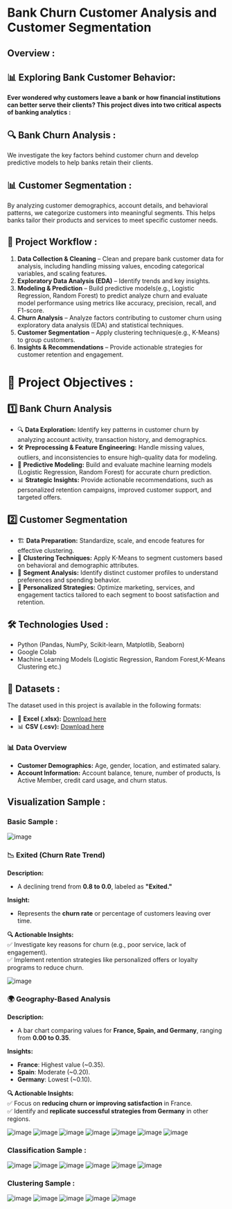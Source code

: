 # Bank Churn Customer Analysis and Customer Segmentation
## Overview :
## 📊 Exploring Bank Customer Behavior:

**Ever wondered why customers leave a bank or how financial institutions can better serve their clients? 
This project dives into two critical aspects of banking analytics :**

## 🔍 Bank Churn Analysis :
We investigate the key factors behind customer churn and develop predictive models to help banks retain their clients.

## 📊 Customer Segmentation : 
By analyzing customer demographics, account details, and behavioral patterns, we categorize customers into meaningful segments. This helps banks tailor their products and services to meet specific customer needs.

## 🚀 Project Workflow : 
1. **Data Collection & Cleaning** – Clean and prepare bank customer data for analysis, including handling missing values, encoding categorical variables, and scaling features.
2. **Exploratory Data Analysis (EDA)** – Identify trends and key insights.
3. **Modeling & Prediction** – Build predictive models(e.g., Logistic Regression, Random Forest) to predict analyze churn and evaluate 
     model performance using metrics like accuracy, precision, recall, and F1-score.
4. **Churn Analysis** – Analyze factors contributing to customer churn using exploratory data analysis (EDA) and statistical techniques.
5. **Customer Segmentation** – Apply clustering techniques(e.g., K-Means) to group customers.
6. **Insights & Recommendations** – Provide actionable strategies for customer retention and engagement.

# 🚀 Project Objectives  :
## 1️⃣ Bank Churn Analysis  
- 🔍 **Data Exploration:** Identify key patterns in customer churn by analyzing account activity, transaction history, and demographics.  
- 🛠 **Preprocessing & Feature Engineering:** Handle missing values, outliers, and inconsistencies to ensure high-quality data for modeling.  
- 🤖 **Predictive Modeling:** Build and evaluate machine learning models (Logistic Regression, Random Forest) for accurate churn prediction.  
- 📊 **Strategic Insights:** Provide actionable recommendations, such as personalized retention campaigns, improved customer support, and targeted offers.  

## 2️⃣ Customer Segmentation  
- 🏗 **Data Preparation:** Standardize, scale, and encode features for effective clustering.  
- 📌 **Clustering Techniques:** Apply K-Means to segment customers based on behavioral and demographic attributes.  
- 🔎 **Segment Analysis:** Identify distinct customer profiles to understand preferences and spending behavior.  
- 🎯 **Personalized Strategies:** Optimize marketing, services, and engagement tactics tailored to each segment to boost satisfaction and retention.  

## 🛠️ Technologies Used : 
- Python (Pandas, NumPy, Scikit-learn, Matplotlib, Seaborn)
- Google Colab
- Machine Learning Models (Logistic Regression, Random Forest,K-Means Clustering etc.)

## 📂 Datasets :

The dataset used in this project is available in the following formats:  

- 📄 **Excel (.xlsx):** [Download here](./Bank_Churn_Messy.xlsx)  
- 📊 **CSV (.csv):** [Download here](./Bank_Churn.csv)  

### 📊 Data Overview  
- **Customer Demographics:** Age, gender, location, and estimated salary.  
- **Account Information:** Account balance, tenure, number of products, Is Active Member, credit card usage, and churn status.

## Visualization Sample :

### Basic Sample :
![image](https://github.com/user-attachments/assets/b4ee90c1-5964-469a-a85d-8465a6dfc222)

### 📉 **Exited (Churn Rate Trend)**  
**Description:**  
- A declining trend from **0.8 to 0.0**, labeled as **"Exited."**  

**Insight:**  
- Represents the **churn rate** or percentage of customers leaving over time.  

**🔍 Actionable Insights:**  
✅ Investigate key reasons for churn (e.g., poor service, lack of engagement).  
✅ Implement retention strategies like personalized offers or loyalty programs to reduce churn.  

![image](https://github.com/user-attachments/assets/983b6e24-bf8f-4c7f-aa85-30df04b5d2a1)

### 🌍 **Geography-Based Analysis**  
**Description:**  
- A bar chart comparing values for **France, Spain, and Germany**, ranging from **0.00 to 0.35**.  

**Insights:**  
- **France**: Highest value (~0.35).  
- **Spain**: Moderate (~0.20).  
- **Germany**: Lowest (~0.10).  

**🔍 Actionable Insights:**  
✅ Focus on **reducing churn or improving satisfaction** in France.  
✅ Identify and **replicate successful strategies from Germany** in other regions.  

![image](https://github.com/user-attachments/assets/0f6b2a2a-d213-4fad-b360-d23fe7c4db37)
![image](https://github.com/user-attachments/assets/5688b797-8ac9-439a-91bd-3692edbfc223)
![image](https://github.com/user-attachments/assets/915f4237-da59-463a-91c7-e52967d001ca)
![image](https://github.com/user-attachments/assets/c161d397-b82d-43fb-8cc1-2d0180e401fe)
![image](https://github.com/user-attachments/assets/31e56c84-5bec-4638-9592-19df2ac436ca)
![image](https://github.com/user-attachments/assets/3cf5083e-6559-4a02-bfc7-43c6e78739b2)
![image](https://github.com/user-attachments/assets/e9e53e39-7a6d-4b81-8649-99439332c504)

### Classification Sample :
![image](https://github.com/user-attachments/assets/78de9a86-7c7c-49eb-bcee-b0df631e8967)
![image](https://github.com/user-attachments/assets/0bd2c31a-3619-4d69-a5ee-39c00ce7129e)
![image](https://github.com/user-attachments/assets/d8f426b9-8297-4f3c-b3cb-c67aa788eec1)
![image](https://github.com/user-attachments/assets/eb696636-63eb-4303-933d-96927b1d22ea)
![image](https://github.com/user-attachments/assets/b90a9dd0-1333-4664-b55c-0224ffe25f81)
![image](https://github.com/user-attachments/assets/b334a2e4-acef-4ade-9a32-6bd0a62b7c36)

### Clustering Sample :
![image](https://github.com/user-attachments/assets/1462c602-f31f-4b88-a3e3-381e7754a041)
![image](https://github.com/user-attachments/assets/588a5fa7-9d10-412d-81a4-c7c993a0ab61)
![image](https://github.com/user-attachments/assets/6c07dccd-ba25-4413-8d12-cd8fade495ea)
![image](https://github.com/user-attachments/assets/403f8f30-d6be-4416-b55e-17b902144759)
![image](https://github.com/user-attachments/assets/fdee713f-a19d-4144-ae19-643b565ae567)
























